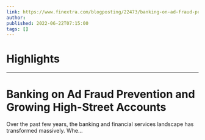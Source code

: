 ```yaml
---
link: https://www.finextra.com/blogposting/22473/banking-on-ad-fraud-prevention-and-growing-high-street-accounts?utm_medium=rssfinextra&utm_source=finextrafeed
author: 
published: 2022-06-22T07:15:00
tags: []
---
```

# Highlights


---
# Banking on Ad Fraud Prevention and Growing High-Street Accounts
Over the past few years, the banking and financial services landscape has transformed massively. Whe...